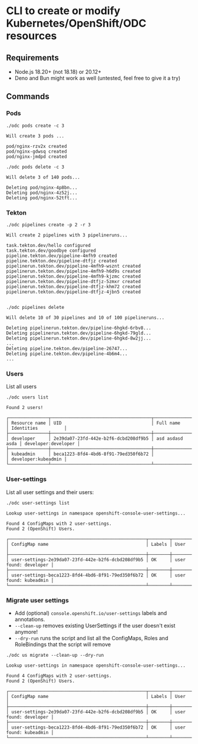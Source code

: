 # CLI to create or modify Kubernetes/OpenShift/ODC resources

## Requirements

* Node.js 18.20+ (not 18.18) or 20.12+
* Deno and Bun might work as well (untested, feel free to give it a try)

## Commands

### Pods

```shell
./odc pods create -c 3 

Will create 3 pods ...

pod/nginx-rzv2x created
pod/nginx-gdwsq created
pod/nginx-jmdpd created
```

```shell
./odc pods delete -c 3

Will delete 3 of 140 pods...

Deleting pod/nginx-4p8bn...
Deleting pod/nginx-4z52j...
Deleting pod/nginx-52tft...
```

### Tekton

```shell
./odc pipelines create -p 2 -r 3

Will create 2 pipelines with 3 pipelineruns...

task.tekton.dev/hello configured
task.tekton.dev/goodbye configured
pipeline.tekton.dev/pipeline-4mfh9 created
pipeline.tekton.dev/pipeline-dtfjz created
pipelinerun.tekton.dev/pipeline-4mfh9-wsznt created
pipelinerun.tekton.dev/pipeline-4mfh9-h6d9s created
pipelinerun.tekton.dev/pipeline-4mfh9-kjzmc created
pipelinerun.tekton.dev/pipeline-dtfjz-5zmxr created
pipelinerun.tekton.dev/pipeline-dtfjz-khm72 created
pipelinerun.tekton.dev/pipeline-dtfjz-4jbn5 created
```

```shell

./odc pipelines delete

Will delete 10 of 30 pipelines and 10 of 100 pipelineruns...

Deleting pipelinerun.tekton.dev/pipeline-6hgkd-6rbv8...
Deleting pipelinerun.tekton.dev/pipeline-6hgkd-79gld...
Deleting pipelinerun.tekton.dev/pipeline-6hgkd-8w2jj...
...
Deleting pipeline.tekton.dev/pipeline-26747...
Deleting pipeline.tekton.dev/pipeline-4b6m4...
...
```

### Users

List all users

```shell
./odc users list

Found 2 users!

┌───────────────┬──────────────────────────────────────┬─────────────────┬─────────────────────┐
│ Resource name │ UID                                  │ Full name       │ Identities          │
├───────────────┼──────────────────────────────────────┼─────────────────┼─────────────────────┤
│ developer     │ 2e39da07-23fd-442e-b2f6-dcbd208df9b5 │ asd asdasd asda │ developer:developer │
├───────────────┼──────────────────────────────────────┼─────────────────┼─────────────────────┤
│ kubeadmin     │ beca1223-8fd4-4bd6-8f91-79ed350f6b72 │                 │ developer:kubeadmin │
└───────────────┴──────────────────────────────────────┴─────────────────┴─────────────────────┘
```

### User-settings

List all user settings and their users:

```shell
./odc user-settings list

Lookup user-settings in namespace openshift-console-user-settings...

Found 4 ConfigMaps with 2 user-settings.
Found 2 (OpenShift) Users.

┌────────────────────────────────────────────────────┬────────┬───────────────────────┐
│ ConfigMap name                                     │ Labels │ User                  │
├────────────────────────────────────────────────────┼────────┼───────────────────────┤
│ user-settings-2e39da07-23fd-442e-b2f6-dcbd208df9b5 │ OK     │ user found: developer │
├────────────────────────────────────────────────────┼────────┼───────────────────────┤
│ user-settings-beca1223-8fd4-4bd6-8f91-79ed350f6b72 │ OK     │ user found: kubeadmin │
└────────────────────────────────────────────────────┴────────┴───────────────────────┘
```

### Migrate user settings

* Add (optional) `console.openshift.io/user-settings` labels and annotations.
* `--clean-up` removes existing UserSettings if the user doesn't exist anymore!
* `--dry-run` runs the script and list all the ConfigMaps, Roles and RoleBindings that the script will remove

```shell
./odc us migrate --clean-up --dry-run

Lookup user-settings in namespace openshift-console-user-settings...

Found 4 ConfigMaps with 2 user-settings.
Found 2 (OpenShift) Users.

┌────────────────────────────────────────────────────┬────────┬───────────────────────┐
│ ConfigMap name                                     │ Labels │ User                  │
├────────────────────────────────────────────────────┼────────┼───────────────────────┤
│ user-settings-2e39da07-23fd-442e-b2f6-dcbd208df9b5 │ OK     │ user found: developer │
├────────────────────────────────────────────────────┼────────┼───────────────────────┤
│ user-settings-beca1223-8fd4-4bd6-8f91-79ed350f6b72 │ OK     │ user found: kubeadmin │
└────────────────────────────────────────────────────┴────────┴───────────────────────┘
```
